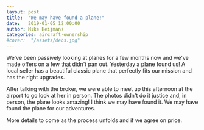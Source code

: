 ```yaml
---
layout: post
title:  "We may have found a plane!"
date:   2019-01-05 12:00:00
author: Mike Heijmans
categories: aircraft-ownership
#cover:  "/assets/debs.jpg"
---
```


We've been passively looking at planes for a few months now and we've made offers on a few that didn't pan out. Yesterday a plane found us! A local seller has a beautiful classic plane that perfectly fits our mission and has the right upgrades. 

After talking with the broker, we were able to meet up this afternoon at the airport to go look at her in person. The photos didn't do it justice and, in person, the plane looks amazing! I think we may have found it. We may have found the plane for our adventures. 

More details to come as the process unfolds and if we agree on price.
